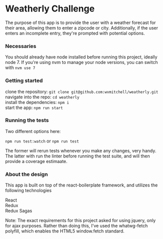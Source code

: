 # Weatherly Challenge

The purpose of this app is to provide the user with a weather forecast for their area, allowing them to enter a zipcode
or city. Additionally, if the user enters an incomplete entry, they're prompted with potential options.

### Necessaries

You should already have node installed before running this project, ideally node 7. If you're using nvm to manage your
node versions, you can switch with `nvm use 7`

### Getting started

clone the repository: `git clone git@github.com:wvmitchell/weatherly.git`  
navigate into the repo: `cd weatherly`  
install the dependencies: `npm i`  
start the app: `npm run start`  

### Running the tests

Two different options here:

`npm run test:watch` or `npm run test`

The former will rerun tests whenever you make any changes, very handy. The latter with run the linter before running the
test suite, and will then provide a coverage estimaate.


### About the design

This app is built on top of the react-boilerplate framework, and utilizes the following technologies

React  
Redux  
Redux Sagas  

Note: The exact requirements for this project asked for using jquery, only for ajax purposes. Rather than doing this,
I've used the whatwg-fetch polyfill, which enables the HTML5 window.fetch standard.
